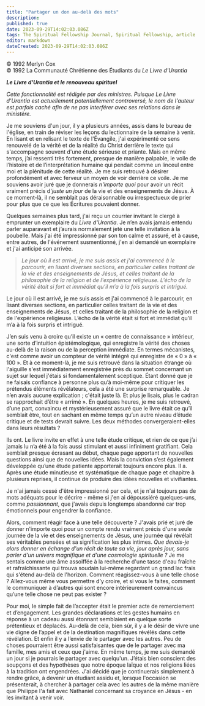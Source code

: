 ```yaml
---
title: "Partager un don au-delà des mots"
description: 
published: true
date: 2023-09-29T14:02:03.086Z
tags: The Spiritual Fellowship Journal, Spiritual Fellowship, article
editor: markdown
dateCreated: 2023-09-29T14:02:03.086Z
---
```


<p class="v-card v-sheet theme--light gray lighten-3 px-2">© 1992 Merlyn Cox<br>© 1992 La Communauté Chrétienne des Étudiants du <i>Le Livre d'Urantia</i></p>


***_Le Livre d'Urantia_ et le renouveau spirituel***

_Cette fonctionnalité est rédigée par des ministres. Puisque _Le Livre d'Urantia_ est actuellement potentiellement controversé, le nom de l'auteur est parfois caché afin de ne pas interférer avec ses relations dans le ministère._

Je me souviens d'un jour, il y a plusieurs années, assis dans le bureau de l'église, en train de réviser les leçons du lectionnaire de la semaine à venir. En lisant et en relisant le texte de l'Évangile, j'ai expérimenté ce sens renouvelé de la vérité et de la réalité du Christ derrière le texte qui s'accompagne souvent d'une étude sérieuse et priante. Mais en même temps, j’ai ressenti très fortement, presque de manière palpable, le voile de l’histoire et de l’interprétation humaine qui pendait comme un linceul entre moi et la plénitude de cette réalité. Je me suis retrouvé à désirer profondément et avec ferveur un moyen de voir derrière ce voile. Je me souviens avoir juré que je donnerais _n'importe quoi_ pour avoir un récit vraiment précis d'_juste un jour_ de la vie et des enseignements de Jésus. À ce moment-là, il ne semblait pas déraisonnable ou irrespectueux de prier pour plus que ce que les Écritures pouvaient donner.

Quelques semaines plus tard, j'ai reçu un courrier invitant le clergé à emprunter un exemplaire du _Livre d'Urantia_. Je n’en avais jamais entendu parler auparavant et j’aurais normalement jeté une telle invitation à la poubelle. Mais j'ai été impressionné par son ton calme et assuré, et à cause, entre autres, de l'événement susmentionné, j'en ai demandé un exemplaire et j'ai anticipé son arrivée.

> _Le jour où il est arrivé, je me suis assis et j'ai commencé à le parcourir, en lisant diverses sections, en particulier celles traitant de la vie et des enseignements de Jésus, et celles traitant de la philosophie de la religion et de l'expérience religieuse. L’écho de la vérité était si fort et immédiat qu’il m’a à la fois surpris et intrigué._

Le jour où il est arrivé, je me suis assis et j'ai commencé à le parcourir, en lisant diverses sections, en particulier celles traitant de la vie et des enseignements de Jésus, et celles traitant de la philosophie de la religion et de l'expérience religieuse. L’écho de la vérité était si fort et immédiat qu’il m’a à la fois surpris et intrigué.

J’en suis venu à croire qu’il existe un « centre de connaissance » intérieur, une sorte d’intuition épistémologique, qui enregistre la vérité des choses au-delà de la raison ou de la perception immédiate. En termes mécanistes, c'est comme avoir un compteur de vérité intégré qui enregistre de « 0 » à « 100 ». Et à ce moment-là, je me suis retrouvé dans la situation étrange où l'aiguille s'est immédiatement enregistrée près du sommet concernant un sujet sur lequel j'étais si fondamentalement sceptique. Étant donné que je ne faisais confiance à personne plus qu’à moi-même pour critiquer les prétendus éléments révélateurs, cela a été une surprise remarquable. Je n’en avais aucune explication ; c'était juste là. Et plus je lisais, plus le cadran se rapprochait d’être « arrimé ». En quelques heures, je me suis retrouvé, d’une part, convaincu et mystérieusement assuré que le livre était ce qu’il semblait être, tout en sachant en même temps qu’un autre niveau d’étude critique et de tests devrait suivre. Les deux méthodes convergeraient-elles dans leurs résultats ?

Ils ont. Le livre invite en effet à une telle étude critique, et rien de ce que j’ai jamais lu n’a été à la fois aussi stimulant et aussi infiniment gratifiant. Cela semblait presque écrasant au début, chaque page apportant de nouvelles questions ainsi que de nouvelles idées. Mais la conviction s’est également développée qu’une étude patiente apporterait toujours encore plus. Il a. Après une étude minutieuse et systématique de chaque page et chapitre à plusieurs reprises, il continue de produire des idées nouvelles et vivifiantes.

Je n'ai jamais cessé d'être impressionné par cela, et je n'ai toujours pas de mots adéquats pour le décrire - même si j'en ai dépoussiéré quelques-uns, comme _passionnant_, que j'avais depuis longtemps abandonné car trop émotionnels pour engendrer la confiance.

Alors, comment réagir face à une telle découverte ? J'avais prié et juré de donner n'importe quoi pour un compte rendu vraiment précis d'une seule journée de la vie et des enseignements de Jésus, une journée qui révélait ses véritables pensées et sa signification les plus intimes. _Que devais-je alors donner en échange d'un récit de toute sa vie, jour après jour, sans parler d'un univers magnifique et d'une cosmologie spirituelle ?_ Je me sentais comme une âme assoiffée à la recherche d'une tasse d'eau fraîche et rafraîchissante qui trouva soudain lui-même regardant un grand lac frais qui s'étend au-delà de l'horizon. Comment réagissez-vous à une telle chose ? Allez-vous même vous permettre d’y croire, et si vous le faites, comment le communiquer à d’autres qui sont encore intérieurement convaincus qu’une telle chose ne peut pas exister ?

Pour moi, le simple fait de l’accepter était le premier acte de remerciement et d’engagement. Les grandes déclarations et les gestes humains en réponse à un cadeau aussi étonnant semblaient en quelque sorte prétentieux et déplacés. Au-delà de cela, bien sûr, il y a le désir de vivre une vie digne de l’appel et de la destination magnifiques révélés dans cette révélation. Et enfin il y a l’envie de le partager avec les autres. Peu de choses pourraient être aussi satisfaisantes que de le partager avec ma famille, mes amis et ceux que j'aime. En même temps, je me suis demandé un jour si je pourrais le partager avec quelqu'un. J’étais bien conscient des soupçons et des hypothèses que notre époque laïque et nos religions liées à la tradition ont engendrées. J'ai décidé que je continuerais simplement à rendre grâce, à devenir un étudiant assidu et, lorsque l'occasion se présenterait, à chercher à partager cela avec les autres de la même manière que Philippe l'a fait avec Nathaniel concernant sa croyance en Jésus - en les invitant à venir voir.

